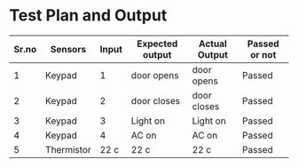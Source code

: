 # Test Plan and Output 
| Sr.no | Sensors | Input | Expected output | Actual Output | Passed or not |
|-------|---------|-------|-----------------|---------------|---------------|
| 1     | Keypad  | 1     | door opens      | door opens    | Passed        |
| 2     | Keypad  | 2     | door closes     | door closes   | Passed        |
| 3     | Keypad  | 3     | Light on        | Light on      | Passed        |
| 4     | Keypad  | 4     | AC on           | AC on         | Passed        |
| 5     | Thermistor | 22 c | 22 c          | 22 c          | Passed        |

